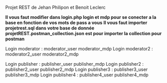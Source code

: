 Projet REST de Jehan Philipon et Benoit Leclerc

**Il vous faut modifier dans login.php login et mdp pour se conecter a la base en fonction de vos mots de pass a vous**
**Il vous faut importer projetrest.sql dans votre base de donnée**
**projetREST.postman_collection.json est pour importer la collection pour postman**


Login moderator : moderator_user moderator_mdp
Login moderator2 : moderator2_user moderator2_mdp

Login publisher : publisher_user publisher_mdp
Login publisher2 : publisher2_user publisher2_mdp
Login publisher3 : publisher3_user publisher3_mdp
Login publisher4 : publisher4_user publisher4_mdp
